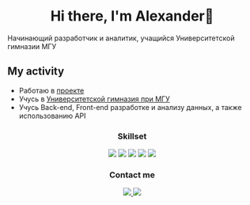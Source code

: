 <div id="header" align="center">
  <h1>Hi there, I'm Alexander👋</h1>
</div>

<span align="center">Начинающий разработчик и аналитик, учащийся Университетской гимназии МГУ</span>

## My activity
* Работаю в [проекте](https://challenge.school.msu.ru/esg)
* Учусь в [Университетской гимназия при МГУ](https://school.msu.ru/)
* Учусь Back-end, Front-end разработке и анализу данных, а также использованию API

<div id="header" align="center">
  <h3>Skillset</h3>
</div>
<p align='center'>
  <img src="https://img.shields.io/badge/C-00599C?style=for-the-badge&logo=c&logoColor=white"/>
  <img src="https://img.shields.io/badge/C%2B%2B-00599C?style=for-the-badge&logo=c%2B%2B&logoColor=white"/>
  <img src="https://img.shields.io/badge/Pandas-2C2D72?style=for-the-badge&logo=pandas&logoColor=white"/>
  <img src="https://img.shields.io/badge/Python-FFD43B?style=for-the-badge&logo=python&logoColor=blue"/>
  <img src="https://img.shields.io/badge/VKapi-109989?style=for-the-badge&logo=FASTAPI&logoColor=white"/>

</p>

<div id="header" align="center">
  <h3>Contact me</h3>
</div>

<p align='center'>
   <a href="https://t.me/Chuvpilo_Alexander">
       <img src="https://img.shields.io/badge/Telegram-2CA5E0?style=for-the-badge&logo=telegram&logoColor=white"/>
   </a>
  <a href="[https://vk.com/agaleev2017](https://vk.com/id539139404)">
       <img src="https://img.shields.io/badge/вконтакте-%232E87FB.svg?&style=for-the-badge&logo=vk&logoColor=white"/>
   </a>
<p align='center'>
